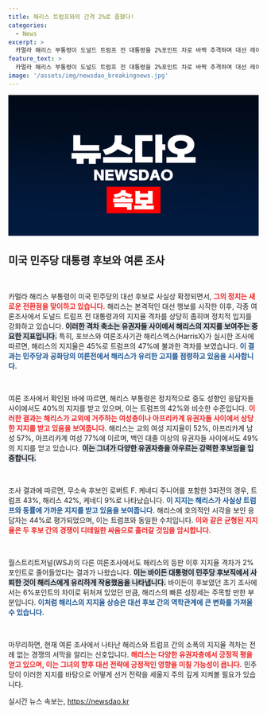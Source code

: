 ```yaml
---
title: 해리스 트럼프와의 간격 2%로 좁혔다!
categories:
  - News
excerpt: >
  카멀라 해리스 부통령이 도널드 트럼프 전 대통령을 2%포인트 차로 바짝 추격하며 대선 레이스에 뛰어들었다. 여론조사에 따르면, 해리스는 중도층과 핵심 유권자들 사이에서 강력한 지지를 얻으며 지지율 격차를 급속히 좁히고 있다. 클릭해서 자세한 내용을 확인하세요!
feature_text: >
  카멀라 해리스 부통령이 도널드 트럼프 전 대통령을 2%포인트 차로 바짝 추격하며 대선 레이스에 뛰어들었다. 여론조사에 따르면, 해리스는 중도층과 핵심 유권자들 사이에서 강력한 지지를 얻으며 지지율 격차를 급속히 좁히고 있다. 클릭해서 자세한 내용을 확인하세요!
image: '/assets/img/newsdao_breakingnews.jpg'
---
```


<p><img src="/assets/img/newsdao_breakingnews.jpg" alt="koreaapp 속보" /></p>

<h2 data-ke-size="size26">미국 민주당 대통령 후보와 여론 조사</h2>

<p data-ke-size="size16">&nbsp;</p>

<p>카멀라 해리스 부통령이 미국 민주당의 대선 후보로 사실상 확정되면서, <b><span style="color: #ee2323;">그의 정치는 새로운 전환점을 맞이하고 있습니다.</span></b> 해리스는 본격적인 대선 행보를 시작한 이후, 각종 여론조사에서 도널드 트럼프 전 대통령과의 지지율 격차를 상당히 좁히며 정치적 입지를 강화하고 있습니다. <b><span style="background-color: #21538527;">이러한 격차 축소는 유권자들 사이에서 해리스의 지지를 보여주는 중요한 지표입니다.</span></b> 특히, 포브스와 여론조사기관 해리스엑스(HarrisX)가 실시한 조사에 따르면, 해리스의 지지율은 45%로 트럼프의 47%에 불과한 격차를 보였습니다. <b><span style="color: #1a5490;">이 결과는 민주당과 공화당의 여론전에서 해리스가 유리한 고지를 점령하고 있음을 시사합니다.</span></b></p>

<p data-ke-size="size16">&nbsp;</p>

<p>여론 조사에서 확인된 바에 따르면, 해리스 부통령은 정치적으로 중도 성향인 응답자들 사이에서도 40%의 지지를 받고 있으며, 이는 트럼프의 42%와 비슷한 수준입니다. <b><span style="color: #ee2323;">이러한 결과는 해리스가 교외에 거주하는 여성층이나 아프리카계 유권자들 사이에서 상당한 지지를 받고 있음을 보여줍니다.</span></b> 해리스는 교외 여성 지지율이 52%, 아프리카계 남성 57%, 아프리카계 여성 77%에 이르며, 백인 대졸 이상의 유권자들 사이에서도 49%의 지지를 얻고 있습니다. <b><span style="background-color: #21538527;">이는 그녀가 다양한 유권자층을 아우르는 강력한 후보임을 입증합니다.</span></b> </p>

<p data-ke-size="size16">&nbsp;</p>

<p>조사 결과에 따르면, 무소속 후보인 로버트 F. 케네디 주니어를 포함한 3파전의 경우, 트럼프 43%, 해리스 42%, 케네디 9%로 나타났습니다. <b><span style="color: #1a5490;">이 지지는 해리스가 사실상 트럼프와 동률에 가까운 지지를 받고 있음을 보여줍니다.</span></b> 해리스에 호의적인 시각을 보인 응답자는 44%로 평가되었으며, 이는 트럼프와 동일한 수치입니다. <b><span style="color: #ee2323;">이와 같은 균형된 지지율은 두 후보 간의 경쟁이 디테일한 싸움으로 흘러갈 것임을 암시합니다.</span></b> </p>

<p data-ke-size="size16">&nbsp;</p>

<p>월스트리트저널(WSJ)의 다른 여론조사에서도 해리스의 등판 이후 지지율 격차가 2%포인트로 줄어들었다는 결과가 나왔습니다. <b><span style="background-color: #21538527;">이는 바이든 대통령이 민주당 후보직에서 사퇴한 것이 해리스에게 유리하게 작용했음을 나타냅니다.</span></b> 바이든이 후보였던 초기 조사에서는 6%포인트의 차이로 뒤처져 있었던 만큼, 해리스의 빠른 성장세는 주목할 만한 부분입니다. <b><span style="color: #1a5490;">이처럼 해리스의 지지율 상승은 대선 후보 간의 역학관계에 큰 변화를 가져올 수 있습니다.</span></b> </p>

<p data-ke-size="size16">&nbsp;</p>

<p>마무리하면, 현재 여론 조사에서 나타난 해리스와 트럼프 간의 소폭의 지지율 격차는 전례 없는 경쟁의 서막을 알리는 신호입니다. <b><span style="color: #ee2323;">해리스는 다양한 유권자층에서 긍정적 평을 얻고 있으며, 이는 그녀의 향후 대선 전략에 긍정적인 영향을 미칠 가능성이 큽니다.</span></b> 민주당이 이러한 지지를 바탕으로 어떻게 선거 전략을 세울지 주의 깊게 지켜볼 필요가 있습니다. </p>
실시간 뉴스 속보는, <a href="https://newsdao.kr" rel="dofollow">https://newsdao.kr</a>


